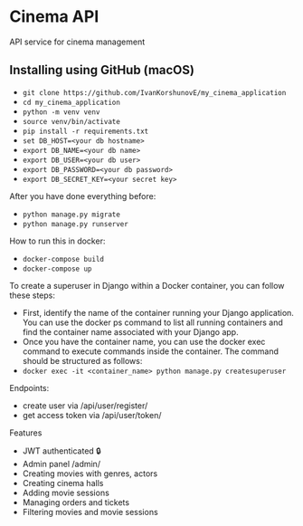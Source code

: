 # Cinema API

API service for cinema management

## Installing using GitHub (macOS)

- `git clone https://github.com/IvanKorshunovE/my_cinema_application`
- `cd my_cinema_application`
- `python -m venv venv`
- `source venv/bin/activate`
- `pip install -r requirements.txt`
- `set DB_HOST=<your db hostname>`
- `export DB_NAME=<your db name>`
- `export DB_USER=<your db user>`
- `export DB_PASSWORD=<your db password>`
- `export DB_SECRET_KEY=<your secret key>`


After you have done everything before:
- `python manage.py migrate`
- `python manage.py runserver`

How to run this in docker:
- `docker-compose build`
- `docker-compose up`

To create a superuser in Django within a Docker container, you can follow these steps:
- First, identify the name of the container running your Django application. You can use the docker ps command to list all running containers and find the container name associated with your Django app.
- Once you have the container name, you can use the docker exec command to execute commands inside the container. The command should be structured as follows:
- `docker exec -it <container_name> python manage.py createsuperuser`

Endpoints:
- create user via /api/user/register/
- get access token via /api/user/token/

Features
- JWT authenticated 🔒
- Admin panel /admin/
- Creating movies with genres, actors
- Creating cinema halls
- Adding movie sessions
- Managing orders and tickets
- Filtering movies and movie sessions

